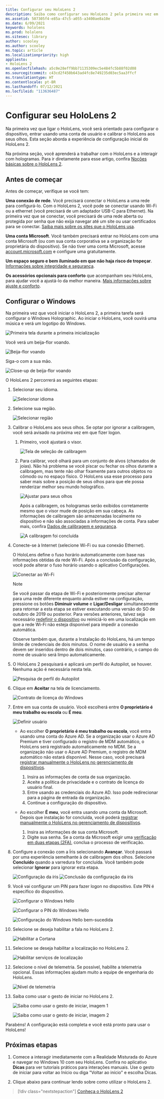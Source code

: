 ```yaml
---
title: Configurar seu HoloLens 2
description: Saiba como configurar seu HoloLens 2 pela primeira vez em uma rede Wi-Fi com uma conta da Microsoft (MSA) ou do AAD (Azure Active Directory).
ms.assetid: 507305f4-e85a-47c5-a055-a3400ae8a10e
ms.date: 6/09/2021
keywords: hololens
ms.prod: hololens
ms.sitesec: library
author: scooley
ms.author: scooley
ms.topic: article
ms.localizationpriority: high
appliesto:
- HoloLens 2
ms.openlocfilehash: a5c0e28eff9bb71135309ec5e484fc5b88f02d08
ms.sourcegitcommit: c43cd2f450b643ad4fc8e749235d03ec5aa3ffcf
ms.translationtype: HT
ms.contentlocale: pt-BR
ms.lasthandoff: 07/12/2021
ms.locfileid: "113636487"
---
```

# <a name="set-up-your-hololens-2"></a>Configurar seu HoloLens 2

Na primeira vez que ligar o HoloLens, você será orientado para configurar o dispositivo, entrar usando uma conta de usuário e calibrar o HoloLens aos seus olhos.  Esta seção aborda a experiência de configuração inicial do HoloLens 2.

Na próxima seção, você aprenderá a trabalhar com o HoloLens e a interagir com hologramas. Para ir diretamente para esse artigo, confira [Noções básicas sobre o HoloLens 2](hololens2-basic-usage.md).

## <a name="before-you-start"></a>Antes de começar

Antes de começar, verifique se você tem:

**Uma conexão de rede**. Você precisará conectar o HoloLens a uma rede para configurá-lo. Com o HoloLens 2, você pode se conectar usando Wi-Fi ou a ethernet (você precisará de um adaptador USB-C para Ethernet). Na primeira vez que se conectar, você precisará de uma rede aberta ou protegida por senha que não exija navegar até um site ou usar certificados para se conectar. [Saiba mais sobre os sites que o HoloLens usa](hololens-offline.md).

**Uma conta Microsoft**. Você também precisará entrar no HoloLens com uma conta Microsoft (ou com sua conta corporativa se a organização for proprietária do dispositivo). Se não tiver uma conta Microsoft, acesse [account.microsoft.com](https://account.microsoft.com) e configure uma gratuitamente.

**Um espaço seguro e bem iluminado em que não haja risco de tropeçar**. [Informações sobre integridade e segurança](https://go.microsoft.com/fwlink/p/?LinkId=746661).

**Os acessórios opcionais para conforto** que acompanham seu HoloLens, para ajudar você a ajustá-lo da melhor maneira. [Mais informações sobre ajuste e conforto](hololens2-setup.md#adjust-fit).

## <a name="set-up-windows"></a>Configurar o Windows

Na primeira vez que você iniciar o HoloLens 2, a primeira tarefa será configurar o Windows Holographic.  Ao iniciar o HoloLens, você ouvirá uma música e verá um logotipo do Windows.

![Primeira tela durante a primeira inicialização](images/01-magic-moment.png)

Você verá um beija-flor voando.

![Beija-flor voando](images/hummingbird-1.png)

Siga-o com a sua mão.

![Close-up de beija-flor voando](images/hummingbird-2.png)

O HoloLens 2 percorrerá as seguintes etapas:

1. Selecionar seu idioma.

    ![Selecionar idioma](images/04-language.png)

1. Selecione sua região.

    ![Selecionar região](images/05-region.png)

1. Calibrar o HoloLens aos seus olhos.  Se optar por ignorar a calibragem, você será avisado na próxima vez em que fizer logon. 

    1. Primeiro, você ajustará o visor.
    
        ![Tela de seleção de calibragem](images/06-et-corners.png)

    2. Para calibrar, você olhará para um conjunto de alvos (chamados de joias). Não há problema se você piscar ou fechar os olhos durante a calibragem, mas tente não olhar fixamente para outros objetos no cômodo ou no espaço físico. O HoloLens usa esse processo para saber mais sobre a posição de seus olhos para que ele possa renderizar melhor seu mundo holográfico. 

        ![Ajustar para seus olhos](images/07-adjust-eyes.png)

        Após a calibragem, os hologramas serão exibidos corretamente mesmo que o visor mude de posição em sua cabeça. As informações de calibragem são armazenadas localmente no dispositivo e não são associadas a informações de conta. Para saber mais, confira [Dados de calibragem e segurança](hololens-calibration.md#calibration-data-and-security).

        ![A calibragem foi concluída](images/calibration-complete.png)

1. Conecte-se à Internet (selecione Wi-Fi ou sua conexão Ethernet).

     O HoloLens define o fuso horário automaticamente com base nas informações obtidas da rede Wi-Fi. Após a conclusão da configuração, você pode alterar o fuso horário usando o aplicativo Configurações.

    ![Conectar ao Wi-Fi](images/11-network.png)

    > [!NOTE] 
    > Se você passar da etapa de Wi-Fi e posteriormente precisar alternar para uma rede diferente enquanto ainda estiver na configuração, pressione os botões **Diminuir volume** e **Ligar/Desligar** simultaneamente para retornar a esta etapa se estiver executando uma versão do SO de outubro de 2019 ou posterior. Para versões anteriores, talvez seja necessário [redefinir o dispositivo](hololens-recovery.md) ou reiniciá-lo em uma localização em que a rede Wi-Fi não esteja disponível para impedir a conexão automática.
    > 
    > Observe também que, durante a Instalação do HoloLens, há um tempo limite de credenciais de dois minutos. O nome de usuário e a senha devem ser inseridos dentro de dois minutos, caso contrário, o campo do nome de usuário será limpo automaticamente.

1. O HoloLens 2 pesquisará e aplicará um perfil do Autopilot, se houver. Nenhuma ação é necessária nesta tela.
 
    ![Pesquisa de perfil do Autopilot](images/autopilot-profile-search.png) 

1. Clique em **Aceitar** na tela de licenciamento.

    ![Contrato de licença do Windows](images/windows-license-agreement.png)

1. Entre em sua conta de usuário. Você escolherá entre **O proprietário é meu trabalho ou escola** ou **É meu**.

    ![Definir usuário](images/13-device-owner.png)
    - Ao escolher **O proprietário é meu trabalho ou escola**, você entra usando uma conta do Azure AD. Se a organização usar o Azure AD Premium e tiver configurado o registro de MDM automático, o HoloLens será registrado automaticamente no MDM. Se a organização não usar o Azure AD Premium, o registro de MDM automático não estará disponível. Nesse caso, você precisará [registrar manualmente o HoloLens no gerenciamento de dispositivos](hololens-enroll-mdm.md#different-ways-to-enroll).

        1. Insira as informações de conta de sua organização.
        1. Aceite a política de privacidade e o contrato de licença do usuário final.
        1. Entre usando as credenciais do Azure AD. Isso pode redirecionar para a página de entrada da organização.
        1. Continue a configuração do dispositivo.

    - Ao escolher **É meu**, você entra usando uma conta da Microsoft. Depois que instalação for concluída, você poderá [registrar manualmente o HoloLens no gerenciamento de dispositivos](hololens-enroll-mdm.md#different-ways-to-enroll).

        1. Insira as informações de sua conta Microsoft.
        2. Digite sua senha. Se a conta da Microsoft exigir uma [verificação em duas etapas (2FA)](https://blogs.technet.microsoft.com/microsoft_blog/2013/04/17/microsoft-account-gets-more-secure/), conclua o processo de verificação.

        
1. Configure a conexão com a Íris selecionando **Avançar**. Você passará por uma experiência semelhante à de calibragem dos olhos. Selecione **Concluído** quando a varredura for concluída. Você também pode selecionar **Ignorar** para ignorar esta etapa.
    
    ![Configuração da íris](images/setup-iris.png) ![Conclusão da configuração da íris](images/iris-setup-complete.png) 
     
  
1. Você vai configurar um PIN para fazer logon no dispositivo. Este PIN é específico do dispositivo. 

    ![Configurar o Windows Hello](images/setup-windows-hello.png)

    ![Configurar o PIN do Windows Hello](images/windows-hello-pin.png)

    ![Configuração do Windows Hello bem-sucedida](images/windows-hello-successful.png) 
    
1. Selecione se deseja habilitar a fala no HoloLens 2.

    ![Habilitar a Cortana](images/22-do-more-with-voice.png)

1. Selecione se deseja habilitar a localização no HoloLens 2.
    
    ![Habilitar serviços de localização](images/setup-location-services.png)

1. Selecione o nível de telemetria. Se possível, habilite a telemetria opcional. Essas informações ajudam muito a equipe de engenharia do HoloLens.

     ![Nível de telemetria](images/24-telemetry.png)

1. Saiba como usar o gesto de iniciar no HoloLens 2.

     ![Saiba como usar o gesto de iniciar, imagem 1](images/26-01-startmenu-learning.png)

     ![Saiba como usar o gesto de iniciar, imagem 2](images/26-02-startmenu-learning.png)

Parabéns!  A configuração está completa e você está pronto para usar o HoloLens!

## <a name="next-steps"></a>Próximas etapas

1. Comece a interagir imediatamente com a Realidade Misturada do Azure e navegar no Windows 10 com seu HoloLens. Confira no aplicativo **Dicas** para ver tutoriais práticos para interações manuais. Use o gesto de iniciar para voltar ao Início ou diga "Voltar ao início" e escolha Dicas.

1. Clique abaixo para continuar lendo sobre como utilizar o HoloLens 2.

> [!div class="nextstepaction"]
> [Conheça o HoloLens 2](hololens2-basic-usage.md)
